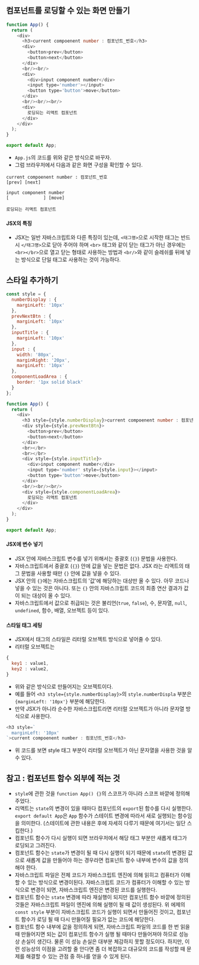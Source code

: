 ## 컴포넌트를 로딩할 수 있는 화면 만들기
```js
function App() {
  return (
    <div>
      <h3>current compoenent number : 컴포넌트_번호</h3>
      <div>
        <button>prev</button>
        <button>next</button>
      </div>
      <br/><br/>
      <div>
        <div>input component number</div>
        <input type='number'></input>
        <button type='button'>move</button>
      </div>
      <br/><br/><br/>
      <div>
        로딩되는 리액트 컴포넌트
      </div>
    </div>
  );
}

export default App;
```
- `App.js`의 코드를 위와 같은 방식으로 바꾸자.
- 그럼 브라우저에서 다음과 같은 화면 구성을 확인할 수 있다.
```
current compoenent number : 컴포넌트_번호
[prev] [next]

input component number
[             ] [move]

로딩되는 리액트 컴포넌트
```

#### JSX의 특징
- JSX는 일반 자바스크립트와 다른 특징이 있는데, `<태그명>`으로 시작한 태그는 반드시 `</태그명>`으로 닫아 주어야 하며 `<br>` 태그와 같이 닫는 태그가 아닌 경우에는 `<br></br>`으로 열고 닫는 형태로 사용하는 방법과 `<br/>`와 같이 슬레쉬를 뒤에 넣는 방식으로 단일 태그로 사용하는 것이 가능하다.

## 스타일 추가하기
```js
const style = {
  numberDisplay : {
    marginLeft: '10px'
  },
  prevNextBtn : {
    marginLeft: '10px'
  },
  inputTitle : {
    marginLeft: '10px'
  },
  input : {
    width: '80px',
    marginRight: '20px',
    marginLeft: '10px'
  },
  componentLoadArea : {
    border: '1px solid black'
  }
};

function App() {
  return (
    <div>
      <h3 style={style.numberDisplay}>current compoenent number : 컴포넌트_번호</h3>
      <div style={style.prevNextBtn}>
        <button>prev</button>
        <button>next</button>
      </div>
      <br></br>
      <br></br>
      <div style={style.inputTitle}>
        <div>input component number</div>
        <input type='number' style={style.input}></input>
        <button type='button'>move</button>
      </div>
      <br/><br/><br/>
      <div style={style.componentLoadArea}>
        로딩되는 리액트 컴포넌트
      </div>
    </div>
  );
}

export default App;
```

#### JSX에 변수 넣기
- JSX 안에 자바스크립트 변수를 넣기 위해서는 중괄호 (`{}`) 문법을 사용한다.
- 자바스크립트에서  중괄호 (`{}`) 안에 값을 넣는 문법은 없다. JSX 라는 리액트의 태그 문법을 사용할 때만 `{}` 안에 값을 넣을 수 있다.
- JSX 안의 `{}`에는 자바스크립트의 '값'에 해당하는 대상만 올 수 있다. 아무 코드나 넣을 수 있는 것은 아니다. 또는 `{}` 안의 자바스크립트 코드의 최종 연산 결과가 값이 되는 대상이 올 수 있다.
- 자바스크립트에서 값으로 취급되는 것은 불리언(`true`, `false`), 수, 문자열, `null`, `undefined`, 함수, 배열, 오브젝트 등이 있다.

#### 스타일 태그 세팅
- JSX에서 태그의 스타일은 리터럴 오브젝트 방식으로 넣어줄 수 있다.
- 리터럴 오브젝트는 
```js
{
  key1 : value1,
  key2 : value2,
}
```
- 위와 같은 방식으로 만들어지는 오브젝트이다.
- 예를 들어 `<h3 style={style.numberDisplay}>`의 `style.numberDispla` 부분은 `{marginLeft: '10px'}` 부분에 해당한다.
- 만약 JSX가 아니라 순수한 자바스크립트라면 리터럴 오브젝트가 아니라 문자열 방식으로 사용한다.
```js
<h3 style=`
  marginLeft: '10px'
`>current compoenent number : 컴포넌트_번호</h3>
```
- 위 코드를 보면 style 태그 부분이 리터럴 오브젝트가 아닌 문자열을 사용한 것을 알 수 있다.


## 참고 : 컴포넌트 함수 외부에 적는 것
- `style`에 관한 것을 `function App() {}`의 스코프가 아니라 스코프 바깥에 정의해 주었다.
- 리액트는 `state`의 변경이 있을 때마다 컴포넌트의 `export`된 함수를 다시 실행한다. `export default App`은 `App` 함수가 스테이트 변경에 따라서 새로 실행되는 함수임을 의미한다. (스테이트에 관한 내용은 후에 자세히 다루기 때문에 여기서는 일단 스킵한다.)
- 컴포넌트 함수가 다시 실행이 되면 브라우저에서 해당 태그 부분만 새롭게 태그가 로딩되고 그려진다.
- 컴포넌트 함수는 `state`가 변경이 될 때 다시 실행이 되기 때문에 `state`의 변경된 값으로 새롭게 값을 만들어야 하는 경우라면 컴포넌트 함수 내부에 변수의 값을 정의해야 한다.
- 자바스크립트 파일은 전체 코드가 자바스크립트 엔진에 의해 읽히고 컴퓨터가 이해할 수 있는 방식으로 변경이된다. 자바스크립트 코드가 컴퓨터가 이해할 수 있는 방식으로 변경이 되면, 자바스크립트 엔진은 변경된 코드를 실행한다.
- 컴포넌트 함수는 `state` 변경에 따라 재실행이 되지만 컴포넌트 함수 바깥에 정의된 것들은 자바스크립트 파일이 엔진에 의해 실행이 될 때 값이 생성된다. 위 에제의 `const style` 부분이 자바스크립트 코드가 실행이 되면서 만들어진 것이고, 컴포넌트 함수가 로딩 될 때 다시 만들어질 필요가 없는 코드에 해당한다.
- 컴포넌트 함수 내부에 값을 정의하게 되면, 자바스크립트 파일의 코드를 한 번 읽을 때 만들어지면 되는 값이 컴포넌트 함수가 실행 될 때마다 만들어져야 하므로 성능상 손실이 생긴다. 물론 이 성능 손실은 대부분 체감하지 못할 정도이다. 하지만, 이런 성능상의 이점을 고려할 줄 안다면 좀 더 복잡하고 대규모의 코드를 작성할 때 문제를 해결할 수 있는 관점 중 하나를 얻을 수 있게 된다.